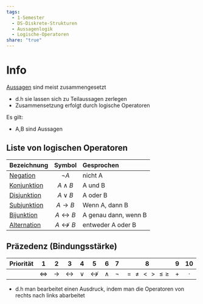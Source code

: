 ```yaml
---
tags:
  - 1-Semester
  - DS-Diskrete-Strukturen
  - Aussagenlogik
  - Logische-Operatoren
share: "true"
---
```

# Info

[Aussagen](../Aussagen-und-Aussagenformen.md#aussagen) sind meist zusammengesetzt 
- d.h sie lassen sich zu Teilaussagen zerlegen
- Zusammensetzung erfolgt durch logische Operatoren

Es gilt:
- A,B sind Aussagen

## Liste von logischen Operatoren

| Bezeichnung     |         Symbol         | Gesprochen                                     |
| --------------- |:----------------------:|:---------------------------------------------- |
| [Negation](./Negation.md#)    |       $\lnot A$        | nicht A                                        |
| [Konjunktion](./Konjunktion.md#) |      $A \land B$       | A und B                                        |
| [Disjunktion](./Disjunktion.md#) |       $A \lor B$       | A oder B                                       |
| [Subjunktion](./Subjunktion.md#) |   $A \rightarrow B$    | Wenn A, dann B                                 |
| [Bijunktion](./Bijunktion.md#)  | $A \leftrightarrow B$  | A genau dann, wenn B                           |
| [Alternation](./Alternation.md#) | $A \nleftrightarrow B$ | entweder A oder B                              |

## Präzedenz (Bindungsstärke)

| Priorität |         1         |       2       |         3         | 4      | 5                     | 6       |    7    | 8                  | 9   | 10      |
|:---------:|:-----------------:|:-------------:|:-----------------:|:------:|:---------------------:|:-------:|:-------:|:------------------:|:---:|:-------:|
|           | $\Leftrightarrow$ | $\rightarrow$ | $\leftrightarrow$ | $\lor$ | $\not\leftrightarrow$ | $\land$ | $\lnot$ | $=\not =  < > \leq \geq$ | $+$ | $\cdot$ |

- d.h man bearbeitet einen Ausdruck, indem man die Operatoren von rechts nach links abarbeitet
